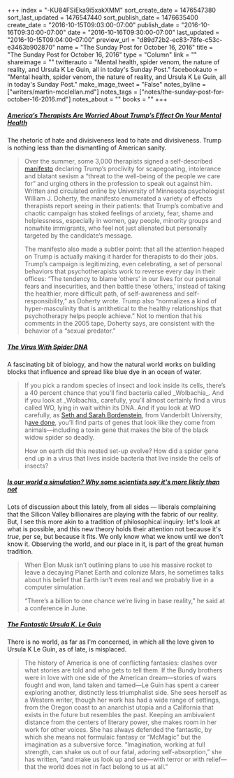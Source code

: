 +++
index = "-KU84FSiEka9i5xakXMM"
sort_create_date = 1476547380
sort_last_updated = 1476547440
sort_publish_date = 1476635400
create_date = "2016-10-15T09:03:00-07:00"
publish_date = "2016-10-16T09:30:00-07:00"
date = "2016-10-16T09:30:00-07:00"
last_updated = "2016-10-15T09:04:00-07:00"
preview_url = "d89d72b2-ec83-78fe-c53c-e3463b902870"
name = "The Sunday Post for October 16, 2016"
title = "The Sunday Post for October 16, 2016"
type = "Column"
link = ""
shareimage = ""
twitterauto = "Mental health, spider venom, the nature of reality, and Ursula K Le Guin, all in today's Sunday Post."
facebookauto = "Mental health, spider venom, the nature of reality, and Ursula K Le Guin, all in today's Sunday Post."
make_image_tweet = "False"
notes_byline = ["writers/martin-mcclellan.md"]
notes_tags = ["notes/the-sunday-post-for-october-16-2016.md"]
notes_about = ""
books = ""
+++
<h5><a href="http://www.politico.com/magazine/story/2016/10/donald-trump-2016-therapists-214333" title="America&amp;rsquo;s Therapists Are Worried About Trump&amp;rsquo;s Effect On Your Mental Health - POLITICO Magazine">America’s Therapists Are Worried About Trump’s Effect On Your Mental Health</a>
</h5>

The rhetoric of hate and divisiveness lead to hate and divisiveness. Trump is nothing less than the dismantling of American sanity.

<blockquote>
	<p>Over the summer, some 3,000 therapists signed a self-described <a href="http://citizentherapists.com/manifesto/" title="Manifesto | Citizen Therapists">manifesto</a> declaring Trump’s proclivity for scapegoating, intolerance and blatant sexism a “threat to the well-being of the people we care for” and urging others in the profession to speak out against him. Written and circulated online by University of Minnesota psychologist William J. Doherty, the manifesto enumerated a variety of effects therapists report seeing in their patients: that Trump’s combative and chaotic campaign has stoked feelings of anxiety, fear, shame and helplessness, especially in women, gay people, minority groups and nonwhite immigrants, who feel not just alienated but personally targeted by the candidate’s message.</p>

<p>The manifesto also made a subtler point: that all the attention heaped on Trump is actually making it harder for therapists to do their jobs. Trump’s campaign is legitimizing, even celebrating, a set of personal behaviors that psychotherapists work to reverse every day in their offices: “The tendency to blame ‘others’ in our lives for our personal fears and insecurities, and then battle these ‘others,’ instead of taking the healthier, more difficult path, of self-awareness and self-responsibility,” as Doherty wrote. Trump also “normalizes a kind of hyper-masculinity that is antithetical to the healthy relationships that psychotherapy helps people achieve.” Not to mention that his comments in the 2005 tape, Doherty says, are consistent with the behavior of a “sexual predator.”</p>

</blockquote>

<h5><a href="http://www.theatlantic.com/science/archive/2016/10/the-virus-with-spider-dna/503585/" title="Why Does This Virus Have Spider DNA? - The Atlantic">The Virus With Spider DNA</a></h5>

A fascinating bit of biology, and how the natural world works on building blocks that influence and spread like blue dye in an ocean of water.

<blockquote>
	<p>If you pick a random species of insect and look inside its cells, there’s a 40 percent chance that you’ll find bacteria called _Wolbachia_. And if you look at _Wolbachia_ carefully, you’ll almost certainly find a virus called WO, lying in wait within its DNA. And if you look at WO carefully, as <a href="http://bordensteinlab.vanderbilt.edu/sarah.html" title="Sarah Bordenstein">Seth and Sarah Bordenstein</a>, from Vanderbilt University, h<a href="http://dx.doi.org/10.1038/ncomms13155" title="Eukaryotic association module in phage WO genomes from Wolbachia : Nature Communications">ave done</a>, you’ll find parts of genes that look like they come from animals—including a toxin gene that makes the bite of the black widow spider so deadly.</p>

<p>How on earth did this nested set-up evolve? How did a spider gene end up in a virus that lives inside bacteria that live inside the cells of insects?</p>
</blockquote>

<h5><a href="https://www.theguardian.com/technology/2016/oct/11/simulated-world-elon-musk-the-matrix?platform=hootsuite" title="Is our world a simulation? Why some scientists say it&#x27;s more likely than not | Technology | The Guardian">Is our world a simulation? Why some scientists say it's more likely than not</a></h5>

Lots of discussion about this lately, from all sides — liberals complaining that the Silicon Valley billionaires are playing with the fabric of our reality. But, I see this more akin to a tradition of philosophical inquiry: let's look at what is possible, and this new theory holds their attention not because it's _true_, per se, but because it fits. We only know what we know until we don't know it. Observing the world, and our place in it, is part of the great human tradition.

<blockquote>
	<p>When Elon Musk isn’t outlining plans to use his massive rocket to leave a decaying Planet Earth and colonize Mars, he sometimes talks about his belief that Earth isn’t even real and we probably live in a computer simulation.</p>

<p>“There’s a billion to one chance we’re living in base reality,” he said at a conference in June.</p>
</blockquote>

<h5><a href="http://www.newyorker.com/magazine/2016/10/17/the-fantastic-ursula-k-le-guin" title="The Fantastic Ursula K. Le Guin - The New Yorker">The Fantastic Ursula K. Le Guin</a></h5>

There is no world, as far as I'm concerned, in which all the love given to Ursula K Le Guin, as of late, is misplaced. 

<blockquote>
	The history of America is one of conflicting fantasies: clashes over what stories are told and who gets to tell them. If the Bundy brothers were in love with one side of the American dream—stories of wars fought and won, land taken and tamed—Le Guin has spent a career exploring another, distinctly less triumphalist side. She sees herself as a Western writer, though her work has had a wide range of settings, from the Oregon coast to an anarchist utopia and a California that exists in the future but resembles the past. Keeping an ambivalent distance from the centers of literary power, she makes room in her work for other voices. She has always defended the fantastic, by which she means not formulaic fantasy or “McMagic” but the imagination as a subversive force. “Imagination, working at full strength, can shake us out of our fatal, adoring self-absorption,” she has written, “and make us look up and see—with terror or with relief—that the world does not in fact belong to us at all.”
</blockquote>